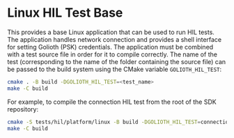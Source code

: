 # Linux HIL Test Base

This provides a base Linux application that can be used to run HIL tests. The
application handles network connection and provides a shell interface for
setting Golioth (PSK) credentials. The application must be combined with a test
source file in order for it to compile correctly. The name of the test
(corresponding to the name of the folder containing the source file) can be
passed to the build system using the CMake variable `GOLIOTH_HIL_TEST`:

```sh
cmake . -B build -DGOLIOTH_HIL_TEST=<test_name>
make -C build
```

For example, to compile the connection HIL test from the root of the SDK
repository:

```sh
cmake -S tests/hil/platform/linux -B build -DGOLIOTH_HIL_TEST=connection
make -C build
```
